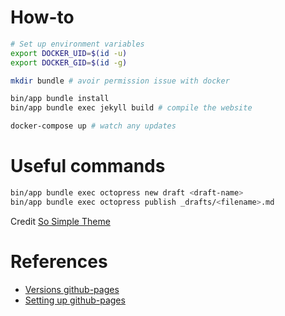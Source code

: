 # How-to

```bash
# Set up environment variables
export DOCKER_UID=$(id -u)
export DOCKER_GID=$(id -g)

mkdir bundle # avoir permission issue with docker

bin/app bundle install
bin/app bundle exec jekyll build # compile the website

docker-compose up # watch any updates
```

# Useful commands

```bash
bin/app bundle exec octopress new draft <draft-name>
bin/app bundle exec octopress publish _drafts/<filename>.md
```

Credit [So Simple Theme](https://github.com/mmistakes/so-simple-theme/)

# References

- [Versions github-pages](https://pages.github.com/versions/)
- [Setting up github-pages](https://help.github.com/articles/setting-up-your-github-pages-site-locally-with-jekyll/#keeping-your-site-up-to-date-with-the-github-pages-gem)
